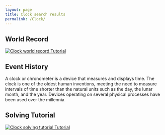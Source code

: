 ```yaml
---
layout: page
title: Clock search results
permalink: /Clock/
---
```

## World Record
[![Clock world record Tutorial](https://img.youtube.com/vi/6edARfEOCak/0.jpg)](https://www.youtube.com/watch?v=6edARfEOCak)

## Event History




A clock or chronometer is a device that measures and displays time. The clock is one of the oldest human inventions, meeting the need to measure intervals of time shorter than the natural units such as the day, the lunar month, and the year. Devices operating on several physical processes have been used over the millennia.


## Solving Tutorial
[![Clock solving tutorial Tutorial](https://img.youtube.com/vi/5OerYjT0pGg/0.jpg)](https://www.youtube.com/watch?v=5OerYjT0pGg)


